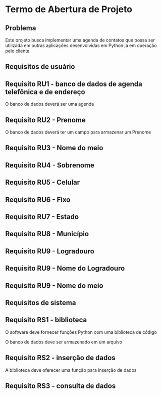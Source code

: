 # Termo de Abertura de Projeto

## Problema

Este projeto busca implementar uma agenda de contatos que possa ser utilizada em outras aplicações desenvolvidas em Python já em operação pelo cliente

## Requisitos de usuário

## Requisito RU1 - banco de dados de agenda telefônica e de endereço
O banco de dados deverá ser uma agenda

## Requisito RU2 - Prenome
O banco de dados deverá ter um campo para armazenar um Prenome

## Requisito RU3 - Nome do meio

## Requisito RU4 - Sobrenome

## Requisito RU5 - Celular

## Requisito RU6 - Fixo

## Requisito RU7 - Estado

## Requisito RU8 - Município

## Requisito RU9 - Logradouro

## Requisito RU9 - Nome do Logradouro

## Requisito RU9 - Nome do meio

## Requisitos de sistema

## Requisito RS1 - biblioteca

O software deve fornecer funções Python com uma biblioteca de código

O banco de dados deve ser armazenado em um arquivo

## Requisito RS2 - inserção de dados

A biblioteca deve oferecer uma função para inserção de dados

## Requisito RS3 - consulta de dados

